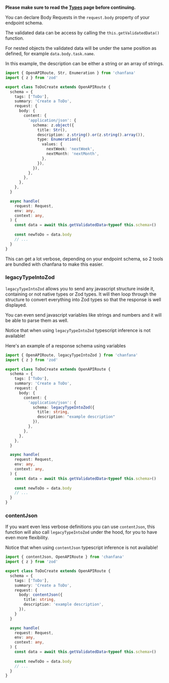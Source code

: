 **Please make sure to read the [Types](../types.md) page before continuing.**


You can declare Body Requests in the `request.body` property of your endpoint schema.

The validated data can be access by calling the `this.getValidatedData()` function.

For nested objects the validated data will be under the same position as defined, for example `data.body.task.name`.

In this example, the description can be either a string or an array of strings.

```ts hl_lines="7-11"
import { OpenAPIRoute, Str, Enumeration } from 'chanfana'
import { z } from 'zod'

export class ToDoCreate extends OpenAPIRoute {
  schema = {
    tags: ['ToDo'],
    summary: 'Create a ToDo',
    request: {
      body: {
        content: {
          'application/json': {
            schema: z.object({
              title: Str(),
              description: z.string().or(z.string().array()),
              type: Enumeration({
                values: {
                  nextWeek: 'nextWeek',
                  nextMonth: 'nextMonth',
                },
              }),
            }),
          },
        },
      },
    },
  }

  async handle(
    request: Request,
    env: any,
    context: any,
  ) {
    const data = await this.getValidatedData<typeof this.schema>()
    
    const newToDo = data.body
    // ...
  }
}
```

This can get a lot verbose, depending on your endpoint schema, so 2 tools are bundled with chanfana to make this easier.

### legacyTypeIntoZod

`legacyTypeIntoZod` allows you to send any javascript structure inside it, containing or not native types or Zod types.
It will then loop through the structure to convert everything into Zod types so that the response is well displayed.

You can even send javascript variables like strings and numbers and it will be able to parse them as well.

Notice that when using `legacyTypeIntoZod` typescript inference is not available!

Here's an example of a response schema using variables

```ts
import { OpenAPIRoute, legacyTypeIntoZod } from 'chanfana'
import { z } from 'zod'

export class ToDoCreate extends OpenAPIRoute {
  schema = {
    tags: ['ToDo'],
    summary: 'Create a ToDo',
    request: {
      body: {
        content: {
          'application/json': {
            schema: legacyTypeIntoZod({
              title: string,
              description: "example description"
            }),
          },
        },
      },
    },
  }

  async handle(
    request: Request,
    env: any,
    context: any,
  ) {
    const data = await this.getValidatedData<typeof this.schema>()
    
    const newToDo = data.body
    // ...
  }
}
```

### contentJson

If you want even less verbose definitions you can use `contentJson`, this function will also call `legacyTypeIntoZod`
under the hood, for you to have even more flexibility.

Notice that when using `contentJson` typescript inference is not available!

```ts
import { contentJson, OpenAPIRoute } from 'chanfana'
import { z } from 'zod'

export class ToDoCreate extends OpenAPIRoute {
  schema = {
    tags: ['ToDo'],
    summary: 'Create a ToDo',
    request: {
      body: contentJson({
        title: string,
        description: 'example description',
      }),
    }
  }

  async handle(
    request: Request,
    env: any,
    context: any,
  ) {
    const data = await this.getValidatedData<typeof this.schema>()
    
    const newToDo = data.body
    // ...
  }
}
```
